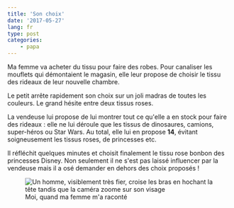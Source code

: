 ```yaml
---
title: 'Son choix'
date: '2017-05-27'
lang: fr
type: post
categories:
    - papa
---
```


Ma femme va acheter du tissu pour faire des robes. Pour canaliser les mouflets qui démontaient le magasin, elle leur propose de choisir le tissu des rideaux de leur nouvelle chambre. 

Le petit arrête rapidement son choix sur un joli madras de toutes les couleurs. Le grand hésite entre deux tissus roses.

La vendeuse lui propose de lui montrer tout ce qu'elle a en stock pour faire des rideaux : elle ne lui déroule que les tissus de dinosaures, camions, super-héros ou Star Wars. Au total, elle lui en propose **14**, évitant soigneusement les tissus roses, de princesses etc.

Il réfléchit quelques minutes et choisit finalement le tissu rose bonbon des princesses Disney. Non seulement il ne s'est pas laissé influencer par la vendeuse mais il a osé demander en dehors des choix proposés !

<figure>
  <img src="{{ page.url }}proud.gif" alt="Un homme, visiblement très fier, croise les bras en hochant la tête tandis que la caméra zoome sur son visage"/>
  <figcaption>Moi, quand ma femme m'a raconté</figcaption>
</figure>





